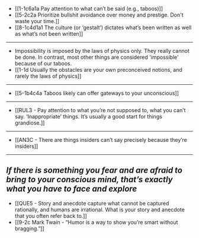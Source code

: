 - [[1-1c6a1a Pay attention to what can’t be said (e.g., taboos)]]
- [[5-2c2a Prioritize bullshit avoidance over money and prestige. Don't waste your time.]]
- [[8-1c4d1a1 The culture (or ‘gestalt’) dictates what’s been written as well as what’s not been written]]
---
- Impossibility is imposed by the laws of physics only. They really cannot be done. In contrast, most other things are considered 'impossible' because of our taboos.
- [[1-1d Usually the obstacles are your own preconceived notions, and rarely the laws of physics]]
---
- [[5-1b4c4a Taboos likely can offer gateways to your unconscious]]
---
- [[RUL3 - Pay attention to what you’re not supposed to, what you can’t say. ‘Inappropriate’ things. It’s usually a good start for things grandiose.]]
---
- [[AN3C - There are things insiders can’t say precisely because they’re insiders]]
---
***If there is something you fear and are afraid to bring to your conscious mind, that’s exactly what you have to face and explore***
---
- [[QUE5 - Story and anecdote capture what cannot be captured rationally, and humans are irrational. What is your story and anecdote that you often refer back to.]]
- [[9-2c Mark Twain - “Humor is a way to show you’re smart without bragging.”]]
